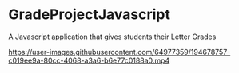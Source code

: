 # GradeProjectJavascript
A Javascript application that gives students their Letter Grades


https://user-images.githubusercontent.com/64977359/194678757-c019ee9a-80cc-4068-a3a6-b6e77c0188a0.mp4

